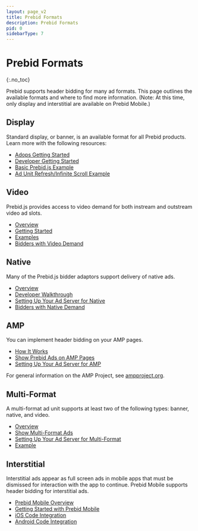 ```yaml
---
layout: page_v2
title: Prebid Formats
description: Prebid Formats
pid: 0
sidebarType: 7
---
```


# Prebid Formats
{:.no_toc}

Prebid supports header bidding for many ad formats. This page outlines the available formats and where to find more information. (Note: At this time, only display and interstitial are available on Prebid Mobile.)

## Display

Standard display, or banner, is an available format for all Prebid products. Learn more with the following resources:

- [Adops Getting Started]({{site.baseurl}}/adops.html)
- [Developer Getting Started]({{site.baseurl}}/dev-docs/getting-started.html)
- [Basic Prebid.js Example]({{site.baseurl}}/dev-docs/examples/basic-example.html)
- [Ad Unit Refresh/Infinite Scroll Example]({{site.baseurl}}/dev-docs/examples/adunit-refresh.html)

## Video

Prebid.js provides access to video demand for both instream and outstream video ad slots.

- [Overview]({{site.baseurl}}/prebid-video/video-overview.html)
- [Getting Started]({{site.baseurl}}/prebid-video/video-getting-started.html)
- [Examples]({{site.baseurl}}/examples/video)
- [Bidders with Video Demand]({{site.baseurl}}/dev-docs/bidders.html#bidders-with-video-and-native-demand)

## Native

Many of the Prebid.js bidder adaptors support delivery of native ads.

- [Overview]({{site.baseurl}}/dev-docs/show-native-ads.html#how-native-ads-work)
- [Developer Walkthrough]({{site.baseurl}}/dev-docs/show-native-ads.html)
- [Setting Up Your Ad Server for Native]({{site.baseurl}}/adops/setting-up-prebid-native-in-dfp.html)
- [Bidders with Native Demand]({{site.baseurl}}/dev-docs/bidders.html#bidders-with-video-and-native-demand)

## AMP

You can implement header bidding on your AMP pages.

- [How It Works]({{site.baseurl}}/dev-docs/how-prebid-on-amp-works.html)
- [Show Prebid Ads on AMP Pages]({{site.baseurl}}/dev-docs/show-prebid-ads-on-amp-pages.html)
- [Setting Up Your Ad Server for AMP]({{site.baseurl}}/adops/setting-up-prebid-for-amp-in-dfp.html)

For general information on the AMP Project, see [ampproject.org](https://www.ampproject.org/).

## Multi-Format

A multi-format ad unit supports at least two of the following types: banner, native, and video.

- [Overview]({{site.baseurl}}/dev-docs/show-multi-format-ads.html#how-multi-format-ads-work)
- [Show Multi-Format Ads]({{site.baseurl}}/dev-docs/show-multi-format-ads.html)
- [Setting Up Your Ad Server for Multi-Format]({{site.baseurl}}/adops/setting-up-prebid-multi-format-in-dfp.html)
- [Example]({{site.baseurl}}/dev-docs/multi-format-example.html)

## Interstitial

Interstitial ads appear as full screen ads in mobile apps that must be dismissed for interaction with the app to continue. Prebid Mobile supports header bidding for interstitial ads.

- [Prebid Mobile Overview]({site.baseurl}}/prebid-mobile/prebid-mobile.html)
- [Getting Started with Prebid Mobile]({site.baseurl}}/prebid-mobile/prebid-mobile-pbs.html)
- [iOS Code Integration]({site.baseurl}}/prebid-mobile/code-integration-ios.html)
- [Android Code Integration]({site.baseurl}}/prebid-mobile/code-integration-android.html)
